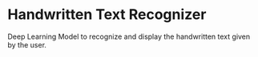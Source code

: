 # Handwritten Text Recognizer
Deep Learning Model to recognize and display the handwritten text given by the user.
